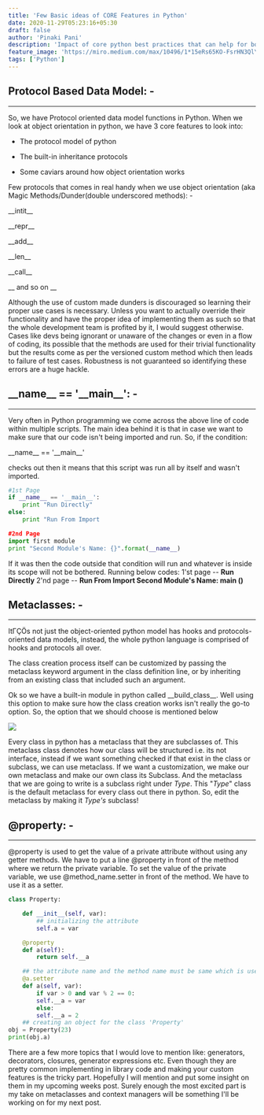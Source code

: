 ```yaml
---
title: 'Few Basic ideas of CORE Features in Python'
date: 2020-11-29T05:23:16+05:30
draft: false
author: 'Pinaki Pani'
description: 'Impact of core python best practices that can help for both library code and also stand-alone codes.'
feature_image: 'https://miro.medium.com/max/10496/1*15eRs65KO-FsrHN3QlY68A.jpeg'
tags: ['Python']
---
```


## **Protocol Based Data Model: -**

---

So, we have Protocol oriented data model functions in Python. When we look at object orientation in python, we have 3 core features to look into:

- The protocol model of python

- The built-in inheritance protocols

- Some caviars around how object orientation works

Few protocols that comes in real handy when we use object orientation (aka Magic Methods/Dunder(double underscored methods): -

\_\_intit\_\_

\_\_repr\_\_

\_\_add\_\_

\_\_len\_\_

\_\_call\_\_

\_\_ and so on \_\_

Although the use of custom made dunders is discouraged so learning their proper use cases is necessary. Unless you want to actually override their functionality and have the proper idea of implementing them as such so that the whole development team is profited by it, I would suggest otherwise. Cases like devs being ignorant or unaware of the changes or even in a flow of coding, its possible that the methods are used for their trivial functionality but the results come as per the versioned custom method which then leads to failure of test cases. Robustness is not guaranteed so identifying these errors are a huge hackle.

## **\_\_name\_\_ == '\_\_main\_\_': -**

---

Very often in Python programming we come across the above line of code within multiple scripts. The main idea behind it is that in case we want to make sure that our code isn't being imported and run. So, if the condition:

\_\_name\_\_ == '\_\_main\_\_'

checks out then it means that this script was run all by itself and wasn't imported.

```python
#1st Page
if __name__ == '__main__':
    print "Run Directly"
else:
    print "Run From Import

#2nd Page
import first module
print "Second Module's Name: {}".format(__name__)
```

If it was then the code outside that condition will run and whatever is inside its scope will not be bothered. Running below codes: 1'st page -- **Run** **Directly** 2'nd page -- **Run From Import Second Module's Name: main ()**

## **Metaclasses: -**

---

ItΓÇÖs not just the object-oriented python model has hooks and protocols-oriented data models, instead, the whole python language is comprised of hooks and protocols all over.

The class creation process itself can be customized by passing the metaclass keyword argument in the class definition line, or by inheriting from an existing class that included such an argument.

Ok so we have a built-in module in python called \_\_build_class\_\_. Well using this option to make sure how the class creation works isn't really the go-to option. So, the option that we should choose is mentioned below

![](/images/metaclasses.png)

Every class in python has a metaclass that they are subclasses of. This metaclass class denotes how our class will be structured i.e. its not interface, instead if we want something checked if that exist in the class or subclass, we can use metaclass. If we want a customization, we make our own metaclass and make our own class its Subclass. And the metaclass that we are going to write is a subclass right under _Type_. This "_Type_" class is the default metaclass for every class out there in python. So, edit the metaclass by making it _Type's_ subclass!

## **@property: -**

---

@property is used to get the value of a private attribute without using any getter methods. We have to put a line @property in front of the method where we return the private variable. To set the value of the private variable, we use @method_name.setter in front of the method. We have to use it as a setter.

```python
class Property:

    def __init__(self, var):
        ## initializing the attribute
        self.a = var

    @property
    def a(self):
        return self.__a

    ## the attribute name and the method name must be same which is used to set the value for the attribute
    @a.setter
    def a(self, var):
        if var > 0 and var % 2 == 0:
        self.__a = var
        else:
        self.__a = 2
    ## creating an object for the class 'Property'
obj = Property(23)
print(obj.a)
```

There are a few more topics that I would love to mention like: generators, decorators, closures, generator expressions etc. Even though they are pretty common implementing in library code and making your custom features is the tricky part. Hopefully I will mention and put some insight on them in my upcoming weeks post. Surely enough the most excited part is my take on metaclasses and context managers will be something I'll be working on for my next post.
